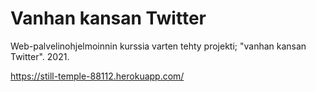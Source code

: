 # Vanhan kansan Twitter
Web-palvelinohjelmoinnin kurssia varten tehty projekti; "vanhan kansan Twitter". 2021.

https://still-temple-88112.herokuapp.com/
